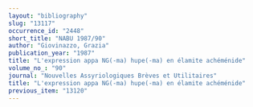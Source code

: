 ```yaml
---
layout: "bibliography"
slug: "13117"
occurrence_id: "2448"
short_title: "NABU 1987/90"
author: "Giovinazzo, Grazia"
publication_year: "1987"
title: "L'expression appa NG(-ma) hupe(-ma) en élamite achéménide"
volume_no_: "90"
journal: "Nouvelles Assyriologiques Brèves et Utilitaires"
title: "L'expression appa NG(-ma) hupe(-ma) en élamite achéménide"
previous_item: "13120"
---
```

